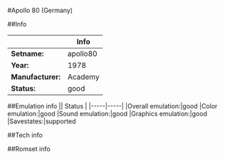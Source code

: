 #Apollo 80 (Germany)

##Info

||Info|
|-----|-----|
|**Setname:**|apollo80
|**Year:**|1978
|**Manufacturer:**|Academy
|**Status:**|good

##Emulation info
|| Status |
|-----|-----|
|Overall emulation:|good
|Color emulation:|good
|Sound emulation:|good
|Graphics emulation:|good
|Savestates:|supported

##Tech info

##Romset info

<!--- START OF EDITED COMMENT DO NOT TOUCH TEXT ABOVE-->
